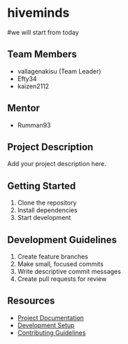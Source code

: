 # hiveminds
#we will start from today
## Team Members
- vallagenakisu (Team Leader)
- Efty34
- kaizen2112

## Mentor
- Rumman93

## Project Description
Add your project description here.

## Getting Started
1. Clone the repository
2. Install dependencies
3. Start development

## Development Guidelines
1. Create feature branches
2. Make small, focused commits
3. Write descriptive commit messages
4. Create pull requests for review

## Resources
- [Project Documentation](docs/)
- [Development Setup](docs/setup.md)
- [Contributing Guidelines](CONTRIBUTING.md)
